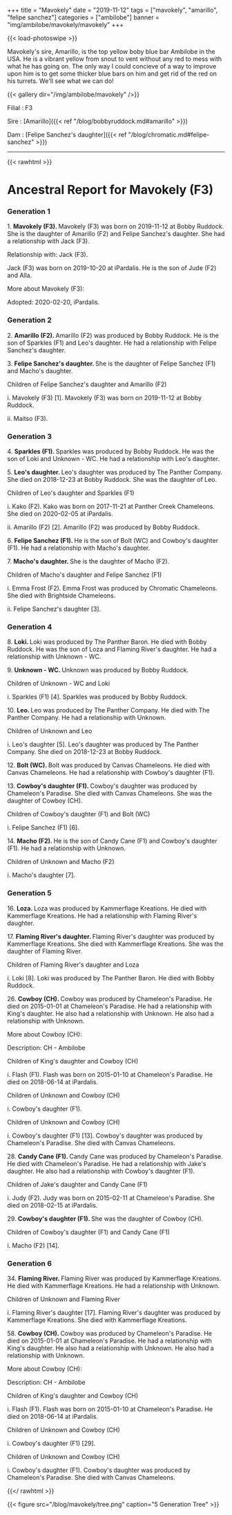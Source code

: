 +++
title = "Mavokely"
date = "2019-11-12"
tags = ["mavokely", "amarillo", "felipe sanchez"]
categories = ["ambilobe"]
banner = "img/ambilobe/mavokely/mavokely"
+++

{{< load-photoswipe >}}

Mavokely's sire, Amarillo, is the top yellow boby blue bar Ambilobe in the USA. He is a vibrant yellow from snout to vent without any red to mess with what he has going on. The only way I could concieve of a way to improve upon him is to get some thicker blue bars on him and get rid of the red on his turrets. We'll see what we can do!

{{< gallery dir="/img/ambilobe/mavokely" />}}

Filial
: F3

Sire
: [Amarillo]({{< ref "/blog/bobbyruddock.md#amarillo" >}})

Dam
: [Felipe Sanchez's daughter]({{< ref "/blog/chromatic.md#felipe-sanchez" >}})

---

{{< rawhtml >}} 
<div id="grampstextdoc">
  <div id="header">
    <h1>Ancestral Report for Mavokely (F3)</h1>
  </div>
  <h3>Generation 1</h3>
  <img align="right" alt="" border="0" src="/blog/mavokely/ismavokely.jpg" />
  <p>1. <strong>Mavokely (F3). </strong>Mavokely (F3) was born on 2019-11-12 at Bobby Ruddock.  She is the daughter of Amarillo (F2) and Felipe Sanchez's daughter. She had a relationship with Jack (F3). </p>
  <p />Relationship with: Jack (F3).</p>
  <p>Jack (F3) was born on 2019-10-20 at iPardalis.  He is the son of Jude (F2) and Alla. </p>
  <p>More about Mavokely (F3):</p>
  <p>Adopted: 2020-02-20, iPardalis.  </p>
  <h3>Generation 2</h3>
  <img align="right" alt="" border="0" src="/blog/mavokely/isamarillo.jpg" />
  <p>2. <strong>Amarillo (F2). </strong>Amarillo (F2) was produced by Bobby Ruddock.  He is the son of Sparkles (F1) and Leo's daughter. He had a relationship with Felipe Sanchez's daughter. </p>
  <p>3. <strong>Felipe Sanchez's daughter. </strong>She is the daughter of Felipe Sanchez (F1) and Macho's daughter. </p>
  <p>Children of Felipe Sanchez's daughter and Amarillo (F2)</p>
  <p>i. Mavokely (F3) [1]. Mavokely (F3) was born on 2019-11-12 at Bobby Ruddock.  </p>
  <p>ii. Maitso (F3). </p>
  <h3>Generation 3</h3>
  <img align="right" alt="" border="0" src="/blog/mavokely/issparkles2.jpg" />
  <p>4. <strong>Sparkles (F1). </strong>Sparkles was produced by Bobby Ruddock.  He was the son of Loki and Unknown - WC. He had a relationship with Leo's daughter. </p>
  <p>5. <strong>Leo's daughter. </strong>Leo's daughter was produced by The Panther Company.  She died on 2018-12-23 at Bobby Ruddock.  She was the daughter of Leo. </p>
  <p>Children of Leo's daughter and Sparkles (F1)</p>
  <p>i. Kako (F2). Kako was born on 2017-11-21 at Panther Creek Chameleons.  She died on 2020-02-05 at iPardalis.  </p>
  <p>ii. Amarillo (F2) [2]. Amarillo (F2) was produced by Bobby Ruddock.  </p>
  <img align="right" alt="" border="0" src="/blog/mavokely/isfelipe.jpg" />
  <p>6. <strong>Felipe Sanchez (F1). </strong>He is the son of Bolt (WC) and Cowboy's daughter (F1). He had a relationship with Macho's daughter. </p>
  <p>7. <strong>Macho's daughter. </strong>She is the daughter of Macho (F2). </p>
  <p>Children of Macho's daughter and Felipe Sanchez (F1)</p>
  <p>i. Emma Frost (F2). Emma Frost was produced by Chromatic Chameleons.  She died with Brightside Chameleons.  </p>
  <p>ii. Felipe Sanchez's daughter [3]. </p>
  <h3>Generation 4</h3>
  <img align="right" alt="" border="0" src="/blog/mavokely/isloki.jpg" />
  <p>8. <strong>Loki. </strong>Loki was produced by The Panther Baron.  He died with Bobby Ruddock.  He was the son of Loza and Flaming River's daughter. He had a relationship with Unknown - WC. </p>
  <p>9. <strong>Unknown - WC. </strong>Unknown was produced by Bobby Ruddock.  </p>
  <p>Children of Unknown - WC and Loki</p>
  <p>i. Sparkles (F1) [4]. Sparkles was produced by Bobby Ruddock.  </p>
  <img align="right" alt="" border="0" src="/blog/mavokely/isLeo1.jpg" />
  <p>10. <strong>Leo. </strong>Leo was produced by The Panther Company.  He died with The Panther Company.  He had a relationship with Unknown. </p>
  <p>Children of Unknown and Leo</p>
  <p>i. Leo's daughter [5]. Leo's daughter was produced by The Panther Company.  She died on 2018-12-23 at Bobby Ruddock.  </p>
  <img align="right" alt="" border="0" src="/blog/mavokely/isbolt.jpg" />
  <p>12. <strong>Bolt (WC). </strong>Bolt was produced by Canvas Chameleons.  He died with Canvas Chameleons.  He had a relationship with Cowboy's daughter (F1). </p>
  <p>13. <strong>Cowboy's daughter (F1). </strong>Cowboy's daughter was produced by Chameleon's Paradise.  She died with Canvas Chameleons.  She was the daughter of Cowboy (CH). </p>
  <p>Children of Cowboy's daughter (F1) and Bolt (WC)</p>
  <p>i. Felipe Sanchez (F1) [6]. </p>
  <img align="right" alt="" border="0" src="/blog/mavokely/ismacho.jpg" />
  <p>14. <strong>Macho (F2). </strong>He is the son of Candy Cane (F1) and Cowboy's daughter (F1). He had a relationship with Unknown. </p>
  <p>Children of Unknown and Macho (F2)</p>
  <p>i. Macho's daughter [7]. </p>
  <h3>Generation 5</h3>
  <img align="right" alt="" border="0" src="/blog/mavokely/isloza.jpg" />
  <p>16. <strong>Loza. </strong>Loza was produced by Kammerflage Kreations.  He died with Kammerflage Kreations.  He had a relationship with Flaming River's daughter. </p>
  <p>17. <strong>Flaming River's daughter. </strong>Flaming River's daughter was produced by Kammerflage Kreations.  She died with Kammerflage Kreations.  She was the daughter of Flaming River. </p>
  <p>Children of Flaming River's daughter and Loza</p>
  <p>i. Loki [8]. Loki was produced by The Panther Baron.  He died with Bobby Ruddock.  </p>
  <img align="right" alt="" border="0" src="/blog/mavokely/isCowboy.jpg" />
  <p>26. <strong>Cowboy (CH). </strong>Cowboy was produced by Chameleon's Paradise.  He died on 2015-01-01 at Chameleon's Paradise.  He had a relationship with King's daughter. He also had a relationship with Unknown. He also had a relationship with Unknown. </p>
  <p>More about Cowboy (CH):</p>
  <p>Description: CH - Ambilobe</p>
  <p>Children of King's daughter and Cowboy (CH)</p>
  <p>i. Flash (F1). Flash was born on 2015-01-10 at Chameleon's Paradise.  He died on 2018-06-14 at iPardalis.  </p>
  <p>Children of Unknown and Cowboy (CH)</p>
  <p>i. Cowboy's daughter (F1). </p>
  <p>Children of Unknown and Cowboy (CH)</p>
  <p>i. Cowboy's daughter (F1) [13]. Cowboy's daughter was produced by Chameleon's Paradise.  She died with Canvas Chameleons.  </p>
  <img align="right" alt="" border="0" src="/blog/mavokely/isCandy Cane.jpg" />
  <p>28. <strong>Candy Cane (F1). </strong>Candy Cane was produced by Chameleon's Paradise.  He died with Chameleon's Paradise.  He had a relationship with Jake's daughter. He also had a relationship with Cowboy's daughter (F1). </p>
  <p>Children of Jake's daughter and Candy Cane (F1)</p>
  <p>i. Judy (F2). Judy was born on 2015-02-11 at Chameleon's Paradise.  She died on 2018-02-15 at iPardalis.  </p>
  <p>29. <strong>Cowboy's daughter (F1). </strong>She was the daughter of Cowboy (CH). </p>
  <p>Children of Cowboy's daughter (F1) and Candy Cane (F1)</p>
  <p>i. Macho (F2) [14]. </p>
  <h3>Generation 6</h3>
  <img align="right" alt="" border="0" src="/blog/mavokely/isFlamingRiver.jpg" />
  <p>34. <strong>Flaming River. </strong>Flaming River was produced by Kammerflage Kreations.  He died with Kammerflage Kreations.  He had a relationship with Unknown. </p>
  <p>Children of Unknown and Flaming River</p>
  <p>i. Flaming River's daughter [17]. Flaming River's daughter was produced by Kammerflage Kreations.  She died with Kammerflage Kreations.  </p>
  <img align="right" alt="" border="0" src="/blog/mavokely/isCowboy.jpg" />
  <p>58. <strong>Cowboy (CH). </strong>Cowboy was produced by Chameleon's Paradise.  He died on 2015-01-01 at Chameleon's Paradise.  He had a relationship with King's daughter. He also had a relationship with Unknown. He also had a relationship with Unknown. </p>
  <p>More about Cowboy (CH):</p>
  <p>Description: CH - Ambilobe</p>
  <p>Children of King's daughter and Cowboy (CH)</p>
  <p>i. Flash (F1). Flash was born on 2015-01-10 at Chameleon's Paradise.  He died on 2018-06-14 at iPardalis.  </p>
  <p>Children of Unknown and Cowboy (CH)</p>
  <p>i. Cowboy's daughter (F1) [29]. </p>
  <p>Children of Unknown and Cowboy (CH)</p>
  <p>i. Cowboy's daughter (F1). Cowboy's daughter was produced by Chameleon's Paradise.  She died with Canvas Chameleons.  </p>
</div>
  
{{</ rawhtml >}}

{{< figure src="/blog/mavokely/tree.png" caption="5 Generation Tree" >}}
